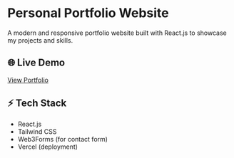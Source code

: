 # Personal Portfolio Website

A modern and responsive portfolio website built with React.js to showcase my projects and skills.

## 🌐 Live Demo

[View Portfolio](https://my-portofolio-theta-indol.vercel.app/)

## ⚡ Tech Stack

- React.js
- Tailwind CSS
- Web3Forms (for contact form)
- Vercel (deployment)